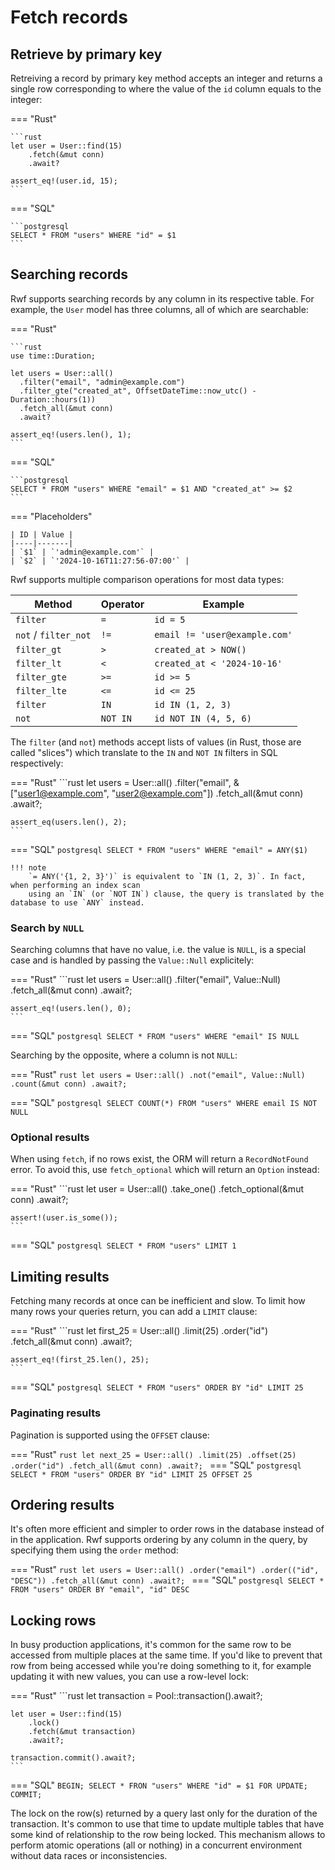 # Fetch records

## Retrieve by primary key

Retreiving a record by primary key method accepts an integer and returns a single row corresponding to where the value of the `id` column equals to the integer:

=== "Rust"

    ```rust
    let user = User::find(15)
        .fetch(&mut conn)
        .await?

    assert_eq!(user.id, 15);
    ```

=== "SQL"

    ```postgresql
    SELECT * FROM "users" WHERE "id" = $1
    ```

## Searching records

Rwf supports searching records by any column in its respective table. For example, the `User` model has three columns, all of which are searchable:

=== "Rust"

    ```rust
    use time::Duration;

    let users = User::all()
      .filter("email", "admin@example.com")
      .filter_gte("created_at", OffsetDateTime::now_utc() - Duration::hours(1))
      .fetch_all(&mut conn)
      .await?

    assert_eq!(users.len(), 1);
    ```

=== "SQL"

    ```postgresql
    SELECT * FROM "users" WHERE "email" = $1 AND "created_at" >= $2
    ```

=== "Placeholders"

    | ID | Value |
    |----|-------|
    | `$1` | `'admin@example.com'` |
    | `$2` | `'2024-10-16T11:27:56-07:00'` |


Rwf supports multiple comparison operations for most data types:

| Method | Operator | Example |
|--------|----------|-----------|
| `filter` | `=` | `id = 5` |
| `not` / `filter_not` | `!=` | `email != 'user@example.com'` |
| `filter_gt` | `>` | `created_at > NOW()` |
| `filter_lt` | `<` | `created_at < '2024-10-16'` |
| `filter_gte` | `>=` | `id >= 5` |
| `filter_lte` | `<=` | `id <= 25` |
| `filter` | `IN` | `id IN (1, 2, 3)` |
| `not` | `NOT IN` | `id NOT IN (4, 5, 6)` |

The `filter` (and `not`) methods accept lists of values (in Rust, those are called "slices") which translate to the `IN` and `NOT IN` filters in SQL respectively:

=== "Rust"
    ```rust
    let users = User::all()
      .filter("email", &["user1@example.com", "user2@example.com"])
      .fetch_all(&mut conn)
      .await?;

    assert_eq(users.len(), 2);
    ```
=== "SQL"
    ```postgresql
    SELECT * FROM "users" WHERE "email" = ANY($1)
    ```

    !!! note
        `= ANY('{1, 2, 3}')` is equivalent to `IN (1, 2, 3)`. In fact, when performing an index scan
        using an `IN` (or `NOT IN`) clause, the query is translated by the database to use `ANY` instead.

### Search by `NULL`

Searching columns that have no value, i.e. the value is `NULL`, is a special case and is handled by passing the `Value::Null` explicitely:

=== "Rust"
    ```rust
    let users = User::all()
      .filter("email", Value::Null)
      .fetch_all(&mut conn)
      .await?;

    assert_eq!(users.len(), 0);
    ```

=== "SQL"
    ```postgresql
    SELECT * FROM "users" WHERE "email" IS NULL
    ```

Searching by the opposite, where a column is not `NULL`:

=== "Rust"
    ```rust
    let users = User::all()
      .not("email", Value::Null)
      .count(&mut conn)
      .await?;
    ```

=== "SQL"
    ```postgresql
    SELECT COUNT(*) FROM "users" WHERE email IS NOT NULL
    ```

### Optional results

When using `fetch`, if no rows exist, the ORM will return a `RecordNotFound` error.
To avoid this, use `fetch_optional` which will return an `Option` instead:

=== "Rust"
    ```rust
    let user = User::all()
      .take_one()
      .fetch_optional(&mut conn)
      .await?;

    assert!(user.is_some());
    ```
=== "SQL"
    ```postgresql
    SELECT * FROM "users" LIMIT 1
    ```

## Limiting results

Fetching many records at once can be inefficient and slow. To limit how many rows your queries return, you can add a `LIMIT` clause:

=== "Rust"
    ```rust
    let first_25 = User::all()
      .limit(25)
      .order("id")
      .fetch_all(&mut conn)
      .await?;

    assert_eq!(first_25.len(), 25);
    ```
=== "SQL"
    ```postgresql
    SELECT * FROM "users" ORDER BY "id" LIMIT 25
    ```

### Paginating results

Pagination is supported using the `OFFSET` clause:

=== "Rust"
    ```rust
    let next_25 = User::all()
      .limit(25)
      .offset(25)
      .order("id")
      .fetch_all(&mut conn)
      .await?;
    ```
=== "SQL"
    ```postgresql
    SELECT * FROM "users" ORDER BY "id" LIMIT 25 OFFSET 25
    ```

## Ordering results

It's often more efficient and simpler to order rows in the database instead of in the application. Rwf supports ordering by any column
in the query, by specifying them using the `order` method:

=== "Rust"
    ```rust
    let users = User::all()
      .order("email")
      .order(("id", "DESC"))
      .fetch_all(&mut conn)
      .await?;
    ```
=== "SQL"
    ```postgresql
    SELECT * FROM "users" ORDER BY "email", "id" DESC
    ```

## Locking rows

In busy production applications, it's common for the same row to be accessed from multiple places at the same time. If you'd like to prevent that row from being
accessed while you're doing something to it, for example updating it with new values, you can use a row-level lock:

=== "Rust"
    ```rust
    let transaction = Pool::transaction().await?;

    let user = User::find(15)
        .lock()
        .fetch(&mut transaction)
        .await?;

    transaction.commit().await?;
    ```
=== "SQL"
    ```
    BEGIN;
    SELECT * FRON "users" WHERE "id" = $1 FOR UPDATE;
    COMMIT;
    ```


The lock on the row(s) returned by a query last only for the duration of the transaction. It's common to use that time to update multiple tables that have some kind of
relationship to the row being locked. This mechanism allows to perform atomic operations (all or nothing) in a concurrent environment without data races or inconsistencies.